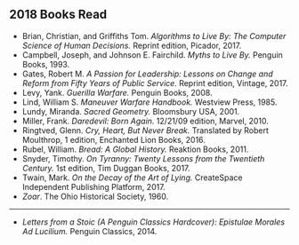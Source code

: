 ## 2018 Books Read
 
  - Brian, Christian, and Griffiths Tom. *Algorithms to Live By: The Computer Science of Human Decisions.* Reprint edition, Picador, 2017.  
 - Campbell, Joseph, and Johnson E. Fairchild. *Myths to Live By.* Penguin Books, 1993.  
 - Gates, Robert M. *A Passion for Leadership: Lessons on Change and Reform from Fifty Years of Public Service.* Reprint edition, Vintage, 2017.  
 - Levy, Yank. *Guerilla Warfare.* Penguin Books, 2008.  
 - Lind, William S. *Maneuver Warfare Handbook.* Westview Press, 1985.  
 - Lundy, Miranda. *Sacred Geometry.* Bloomsbury USA, 2001.  
 - Miller, Frank. *Daredevil: Born Again.* 12/21/09 edition, Marvel, 2010.   
 - Ringtved, Glenn. *Cry, Heart, But Never Break.* Translated by Robert Moulthrop, 1 edition, Enchanted Lion Books, 2016.  
 - Rubel, William. *Bread: A Global History.* Reaktion Books, 2011.
 - Snyder, Timothy. *On Tyranny: Twenty Lessons from the Twentieth Century.* 1st edition, Tim Duggan Books, 2017.   
 - Twain, Mark. *On the Decay of the Art of Lying.* CreateSpace Independent Publishing Platform, 2017.  
 - *Zoar*. The Ohio Historical Society, 1960.  
 ---
 
 - *Letters from a Stoic (A Penguin Classics Hardcover): Epistulae Morales Ad Lucilium.* Penguin Classics, 2014.  


